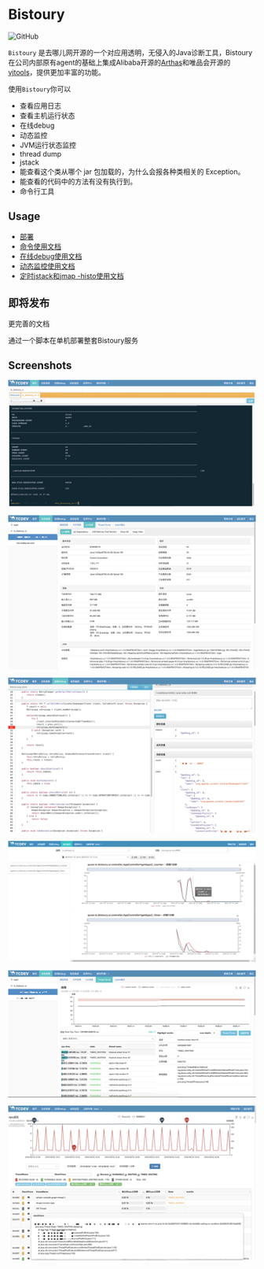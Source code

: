 # Bistoury

![GitHub](https://img.shields.io/github/license/qunarcorp/bistoury) 

`Bistoury` 是去哪儿网开源的一个对应用透明，无侵入的Java诊断工具，Bistoury在公司内部原有agent的基础上集成Alibaba开源的[Arthas](https://github.com/alibaba/arthas)和唯品会开源的[vjtools](https://github.com/vipshop/vjtools)，提供更加丰富的功能。

使用`Bistoury`你可以
- 查看应用日志
- 查看主机运行状态
- 在线debug
- 动态监控
- JVM运行状态监控
- thread dump
- jstack
- 能查看这个类从哪个 jar 包加载的，为什么会报各种类相关的 Exception。
- 能查看的代码中的方法有没有执行到。
- 命令行工具

## Usage

- [部署](docs/cn/deploy.md)
- [命令使用文档](docs/cn/commands.md)
- [在线debug使用文档](docs/cn/debug.md)
- [动态监控使用文档](docs/cn/monitor.md)
- [定时jstack和jmap -histo使用文档](docs/cn/jstack_jmap.md)

## 即将发布

更完善的文档

通过一个脚本在单机部署整套Bistoury服务

## Screenshots
![console](docs/image/console.png)

![jvm](docs/image/jvm.png)

![debug](docs/image/debug_panel.png)

![monitor](docs/image/monitor.png)

![thread_dump](docs/image/thread_dump.png)

![jstacl_dump](docs/image/jstack.png)